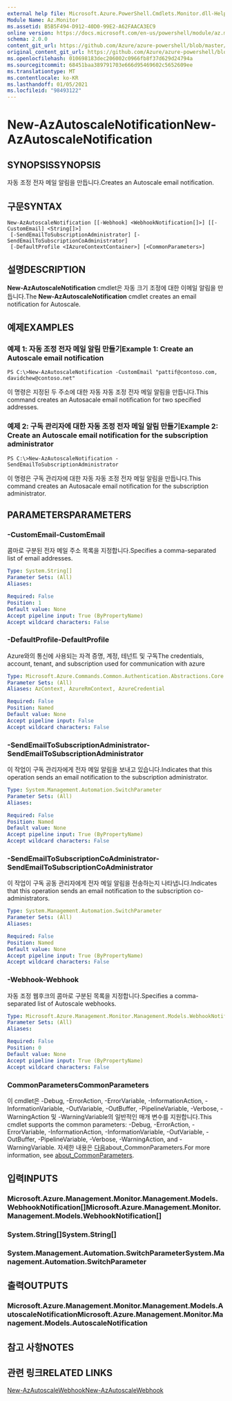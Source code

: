 ```yaml
---
external help file: Microsoft.Azure.PowerShell.Cmdlets.Monitor.dll-Help.xml
Module Name: Az.Monitor
ms.assetid: B5B5F494-D912-40D0-99E2-A62FAACA3EC9
online version: https://docs.microsoft.com/en-us/powershell/module/az.monitor/new-azautoscalenotification
schema: 2.0.0
content_git_url: https://github.com/Azure/azure-powershell/blob/master/src/Monitor/Monitor/help/New-AzAutoscaleNotification.md
original_content_git_url: https://github.com/Azure/azure-powershell/blob/master/src/Monitor/Monitor/help/New-AzAutoscaleNotification.md
ms.openlocfilehash: 010698183dec206002c0966fb8f37d629d24794a
ms.sourcegitcommit: 68451baa389791703e666d95469602c5652609ee
ms.translationtype: MT
ms.contentlocale: ko-KR
ms.lasthandoff: 01/05/2021
ms.locfileid: "98493122"
---
```

# <span data-ttu-id="a0380-101">New-AzAutoscaleNotification</span><span class="sxs-lookup"><span data-stu-id="a0380-101">New-AzAutoscaleNotification</span></span>

## <span data-ttu-id="a0380-102">SYNOPSIS</span><span class="sxs-lookup"><span data-stu-id="a0380-102">SYNOPSIS</span></span>
<span data-ttu-id="a0380-103">자동 조정 전자 메일 알림을 만듭니다.</span><span class="sxs-lookup"><span data-stu-id="a0380-103">Creates an Autoscale email notification.</span></span>

## <span data-ttu-id="a0380-104">구문</span><span class="sxs-lookup"><span data-stu-id="a0380-104">SYNTAX</span></span>

```
New-AzAutoscaleNotification [[-Webhook] <WebhookNotification[]>] [[-CustomEmail] <String[]>]
 [-SendEmailToSubscriptionAdministrator] [-SendEmailToSubscriptionCoAdministrator]
 [-DefaultProfile <IAzureContextContainer>] [<CommonParameters>]
```

## <span data-ttu-id="a0380-105">설명</span><span class="sxs-lookup"><span data-stu-id="a0380-105">DESCRIPTION</span></span>
<span data-ttu-id="a0380-106">**New-AzAutoscaleNotification** cmdlet은 자동 크기 조정에 대한 이메일 알림을 만듭니다.</span><span class="sxs-lookup"><span data-stu-id="a0380-106">The **New-AzAutoscaleNotification** cmdlet creates an email notification for Autoscale.</span></span>

## <span data-ttu-id="a0380-107">예제</span><span class="sxs-lookup"><span data-stu-id="a0380-107">EXAMPLES</span></span>

### <span data-ttu-id="a0380-108">예제 1: 자동 조정 전자 메일 알림 만들기</span><span class="sxs-lookup"><span data-stu-id="a0380-108">Example 1: Create an Autoscale email notification</span></span>
```
PS C:\>New-AzAutoscaleNotification -CustomEmail "pattif@contoso.com, davidchew@contoso.net"
```

<span data-ttu-id="a0380-109">이 명령은 지정된 두 주소에 대한 자동 자동 조정 전자 메일 알림을 만듭니다.</span><span class="sxs-lookup"><span data-stu-id="a0380-109">This command creates an Autosacale email notification for two specified addresses.</span></span>

### <span data-ttu-id="a0380-110">예제 2: 구독 관리자에 대한 자동 조정 전자 메일 알림 만들기</span><span class="sxs-lookup"><span data-stu-id="a0380-110">Example 2: Create an Autoscale email notification for the subscription administrator</span></span>
```
PS C:\>New-AzAutoscaleNotification -SendEmailToSubscriptionAdministrator
```

<span data-ttu-id="a0380-111">이 명령은 구독 관리자에 대한 자동 자동 조정 전자 메일 알림을 만듭니다.</span><span class="sxs-lookup"><span data-stu-id="a0380-111">This command creates an Autosacale email notification for the subscription administrator.</span></span>

## <span data-ttu-id="a0380-112">PARAMETERS</span><span class="sxs-lookup"><span data-stu-id="a0380-112">PARAMETERS</span></span>

### <span data-ttu-id="a0380-113">-CustomEmail</span><span class="sxs-lookup"><span data-stu-id="a0380-113">-CustomEmail</span></span>
<span data-ttu-id="a0380-114">콤마로 구분된 전자 메일 주소 목록을 지정합니다.</span><span class="sxs-lookup"><span data-stu-id="a0380-114">Specifies a comma-separated list of email addresses.</span></span>

```yaml
Type: System.String[]
Parameter Sets: (All)
Aliases:

Required: False
Position: 1
Default value: None
Accept pipeline input: True (ByPropertyName)
Accept wildcard characters: False
```

### <span data-ttu-id="a0380-115">-DefaultProfile</span><span class="sxs-lookup"><span data-stu-id="a0380-115">-DefaultProfile</span></span>
<span data-ttu-id="a0380-116">Azure와의 통신에 사용되는 자격 증명, 계정, 테넌트 및 구독</span><span class="sxs-lookup"><span data-stu-id="a0380-116">The credentials, account, tenant, and subscription used for communication with azure</span></span>

```yaml
Type: Microsoft.Azure.Commands.Common.Authentication.Abstractions.Core.IAzureContextContainer
Parameter Sets: (All)
Aliases: AzContext, AzureRmContext, AzureCredential

Required: False
Position: Named
Default value: None
Accept pipeline input: False
Accept wildcard characters: False
```

### <span data-ttu-id="a0380-117">-SendEmailToSubscriptionAdministrator</span><span class="sxs-lookup"><span data-stu-id="a0380-117">-SendEmailToSubscriptionAdministrator</span></span>
<span data-ttu-id="a0380-118">이 작업이 구독 관리자에게 전자 메일 알림을 보내고 있습니다.</span><span class="sxs-lookup"><span data-stu-id="a0380-118">Indicates that this operation sends an email notification to the subscription administrator.</span></span>

```yaml
Type: System.Management.Automation.SwitchParameter
Parameter Sets: (All)
Aliases:

Required: False
Position: Named
Default value: None
Accept pipeline input: True (ByPropertyName)
Accept wildcard characters: False
```

### <span data-ttu-id="a0380-119">-SendEmailToSubscriptionCoAdministrator</span><span class="sxs-lookup"><span data-stu-id="a0380-119">-SendEmailToSubscriptionCoAdministrator</span></span>
<span data-ttu-id="a0380-120">이 작업이 구독 공동 관리자에게 전자 메일 알림을 전송하는지 나타냅니다.</span><span class="sxs-lookup"><span data-stu-id="a0380-120">Indicates that this operation sends an email notification to the subscription co-administrators.</span></span>

```yaml
Type: System.Management.Automation.SwitchParameter
Parameter Sets: (All)
Aliases:

Required: False
Position: Named
Default value: None
Accept pipeline input: True (ByPropertyName)
Accept wildcard characters: False
```

### <span data-ttu-id="a0380-121">-Webhook</span><span class="sxs-lookup"><span data-stu-id="a0380-121">-Webhook</span></span>
<span data-ttu-id="a0380-122">자동 조정 웹후크의 콤마로 구분된 목록을 지정합니다.</span><span class="sxs-lookup"><span data-stu-id="a0380-122">Specifies a comma-separated list of Autoscale webhooks.</span></span>

```yaml
Type: Microsoft.Azure.Management.Monitor.Management.Models.WebhookNotification[]
Parameter Sets: (All)
Aliases:

Required: False
Position: 0
Default value: None
Accept pipeline input: True (ByPropertyName)
Accept wildcard characters: False
```

### <span data-ttu-id="a0380-123">CommonParameters</span><span class="sxs-lookup"><span data-stu-id="a0380-123">CommonParameters</span></span>
<span data-ttu-id="a0380-124">이 cmdlet은 -Debug, -ErrorAction, -ErrorVariable, -InformationAction, -InformationVariable, -OutVariable, -OutBuffer, -PipelineVariable, -Verbose, -WarningAction 및 -WarningVariable의 일반적인 매개 변수를 지원합니다.</span><span class="sxs-lookup"><span data-stu-id="a0380-124">This cmdlet supports the common parameters: -Debug, -ErrorAction, -ErrorVariable, -InformationAction, -InformationVariable, -OutVariable, -OutBuffer, -PipelineVariable, -Verbose, -WarningAction, and -WarningVariable.</span></span> <span data-ttu-id="a0380-125">자세한 내용은 [다음](http://go.microsoft.com/fwlink/?LinkID=113216)about_CommonParameters.</span><span class="sxs-lookup"><span data-stu-id="a0380-125">For more information, see [about_CommonParameters](http://go.microsoft.com/fwlink/?LinkID=113216).</span></span>

## <span data-ttu-id="a0380-126">입력</span><span class="sxs-lookup"><span data-stu-id="a0380-126">INPUTS</span></span>

### <span data-ttu-id="a0380-127">Microsoft.Azure.Management.Monitor.Management.Models.WebhookNotification[]</span><span class="sxs-lookup"><span data-stu-id="a0380-127">Microsoft.Azure.Management.Monitor.Management.Models.WebhookNotification[]</span></span>

### <span data-ttu-id="a0380-128">System.String[]</span><span class="sxs-lookup"><span data-stu-id="a0380-128">System.String[]</span></span>

### <span data-ttu-id="a0380-129">System.Management.Automation.SwitchParameter</span><span class="sxs-lookup"><span data-stu-id="a0380-129">System.Management.Automation.SwitchParameter</span></span>

## <span data-ttu-id="a0380-130">출력</span><span class="sxs-lookup"><span data-stu-id="a0380-130">OUTPUTS</span></span>

### <span data-ttu-id="a0380-131">Microsoft.Azure.Management.Monitor.Management.Models.AutoscaleNotification</span><span class="sxs-lookup"><span data-stu-id="a0380-131">Microsoft.Azure.Management.Monitor.Management.Models.AutoscaleNotification</span></span>

## <span data-ttu-id="a0380-132">참고 사항</span><span class="sxs-lookup"><span data-stu-id="a0380-132">NOTES</span></span>

## <span data-ttu-id="a0380-133">관련 링크</span><span class="sxs-lookup"><span data-stu-id="a0380-133">RELATED LINKS</span></span>

[<span data-ttu-id="a0380-134">New-AzAutoscaleWebhook</span><span class="sxs-lookup"><span data-stu-id="a0380-134">New-AzAutoscaleWebhook</span></span>](./New-AzAutoscaleWebhook.md)


